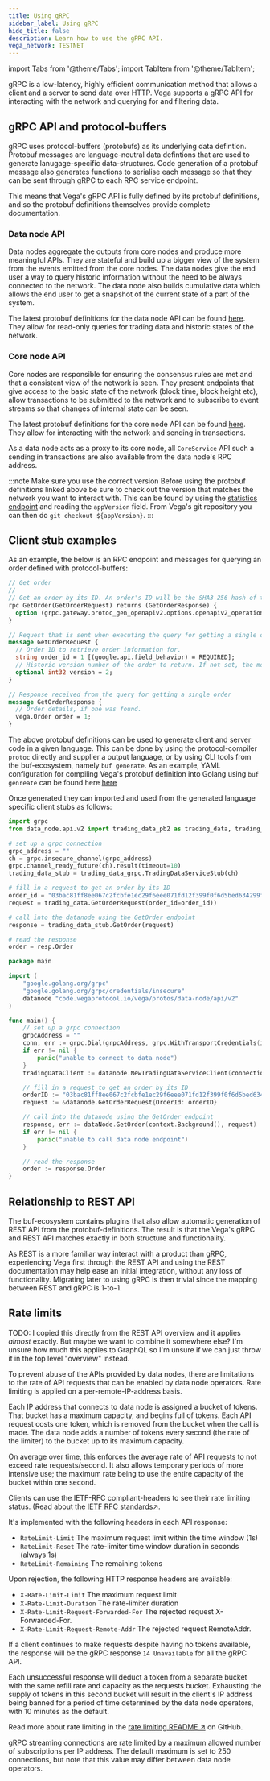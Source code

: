 ```yaml
---
title: Using gRPC
sidebar_label: Using gRPC
hide_title: false
description: Learn how to use the gPRC API.
vega_network: TESTNET
---
```

import Tabs from '@theme/Tabs';
import TabItem from '@theme/TabItem';

gRPC is a low-latency, highly efficient communication method that allows a client and a server to send data over HTTP. Vega supports a gRPC API for interacting with the network and querying for and filtering data. 

## gRPC API and protocol-buffers

gRPC uses protocol-buffers (protobufs) as its underlying data defintion. Protobuf messages are language-neutral data defintions that are used to generate lanugage-specific data-structures. Code generation of a protobuf message also generates functions to serialise each message so that they can be sent through gRPC to each RPC service endpoint.

This means that Vega's gRPC API is fully defined by its protobuf definitions, and so the protobuf definitions themselves provide complete documentation.

### Data node API
Data nodes aggregate the outputs from core nodes and produce more meaningful APIs. They are stateful and build up a bigger view of the system from the events emitted from the core nodes. The data nodes give the end user a way to query historic information without the need to be always connected to the network. The data node also builds cumulative data which allows the end user to get a snapshot of the current state of a part of the system.

The latest protobuf definitions for the data node API can be found [here](https://github.com/vegaprotocol/vega/blob/develop/protos/sources/data-node/api/v2/trading_data.proto). They allow for read-only queries for trading data and historic states of the network. 

### Core node API
Core nodes are responsible for ensuring the consensus rules are met and that a consistent view of the network is seen. They present endpoints that give access to the basic state of the network (block time, block height etc), allow transactions to be submitted to the network and to subscribe to event streams so that changes of internal state can be seen.

The latest protobuf definitions for the core node API can be found [here](https://github.com/vegaprotocol/vega/blob/develop/protos/sources/vega/api/v1/core.proto). They allow for interacting with the network and sending in transactions.

As a data node acts as a proxy to its core node, all `CoreService` API such a sending in transactions are also available from the data node's RPC address.


:::note Make sure you use the correct version
Before using the protobuf definitions linked above be sure to check out the version that matches the network you want to interact with. This can be found by using the [statistics endpoint](../rest/core/core-service-statistics.api.mdx) and reading the `appVersion` field. From Vega's git repository you can then do `git checkout ${appVersion}`.
:::

## Client stub examples

As an example, the below is an RPC endpoint and messages for querying an order defined with protocol-buffers:
```proto
// Get order
//
// Get an order by its ID. An order's ID will be the SHA3-256 hash of the signature that the order was submitted with
rpc GetOrder(GetOrderRequest) returns (GetOrderResponse) {
  option (grpc.gateway.protoc_gen_openapiv2.options.openapiv2_operation) = {tags: "Orders"};
}

// Request that is sent when executing the query for getting a single order
message GetOrderRequest {
  // Order ID to retrieve order information for.
  string order_id = 1 [(google.api.field_behavior) = REQUIRED];
  // Historic version number of the order to return. If not set, the most current version will be returned.
  optional int32 version = 2;
}

// Response received from the query for getting a single order
message GetOrderResponse {
  // Order details, if one was found.
  vega.Order order = 1;
}
```

The above protobuf definitions can be used to generate client and server code in a given language. This can be done by using the protocol-compiler `protoc` directly and supplier a output language, or by using CLI tools from the buf-ecosystem, namely `buf generate`. As an example, YAML configuration for compiling Vega's protobuf definition into Golang using `buf genreate` can be found here [here](https://github.com/vegaprotocol/vega/blob/develop/buf.gen.yaml)


Once generated they can imported and used from the generated language specific client stubs as follows:

<Tabs>
<TabItem value="py" label="Python">

```py
import grpc
from data_node.api.v2 import trading_data_pb2 as trading_data, trading_data_pb2_grpc as trading_data_grpc

# set up a grpc connection
grpc_address = ""
ch = grpc.insecure_channel(grpc_address)
grpc.channel_ready_future(ch).result(timeout=10)
trading_data_stub = trading_data_grpc.TradingDataServiceStub(ch)

# fill in a request to get an order by its ID
order_id = "03bac81ff8ee067c2fcbfe1ec29f6eee071fd12f399f0f6d5bed634299f84390"
request = trading_data.GetOrderRequest(order_id=order_id))

# call into the datanode using the GetOrder endpoint
response = trading_data_stub.GetOrder(request)

# read the response
order = resp.Order
```

</TabItem>

<TabItem value="go" label="Golang">

```go
package main

import (
	"google.golang.org/grpc"
	"google.golang.org/grpc/credentials/insecure"
	datanode "code.vegaprotocol.io/vega/protos/data-node/api/v2"
)

func main() {
    // set up a grpc connection
    grpcAddress = ""
    conn, err := grpc.Dial(grpcAddress, grpc.WithTransportCredentials(insecure.NewCredentials()))
    if err != nil {
        panic("unable to connect to data node")
    }
    tradingDataClient := datanode.NewTradingDataServiceClient(connection)

    // fill in a request to get an order by its ID
    orderID := "03bac81ff8ee067c2fcbfe1ec29f6eee071fd12f399f0f6d5bed634299f84390"
    request := &datanode.GetOrderRequest{OrderId: orderID}

    // call into the datanode using the GetOrder endpoint
    response, err := dataNode.GetOrder(context.Background(), request)
    if err != nil {
        panic("unable to call data node endpoint")
    }

    // read the response
    order := response.Order
}
```

</TabItem>

</Tabs>

## Relationship to REST API

The buf-ecosystem contains plugins that also allow automatic generation of REST API from the protobuf-definitions. The result is that the Vega's gRPC and REST API matches exactly in both structure and functionality.

As REST is a more familiar way interact with a product than gRPC, experiencing Vega first through the REST API and using the REST documentation may help ease an initial integration, without any loss of functionality. Migrating later to using gRPC is then trivial since the mapping between REST and gRPC is 1-to-1.

## Rate limits 

TODO: I copied this directly from the REST API overview and it applies *almost* exactly. But maybe we want to combine it somewhere else? I'm unsure how much this applies to GraphQL so I'm unsure if we can just throw it in the top level "overview" instead.

To prevent abuse of the APIs provided by data nodes, there are limitations to the rate of API requests that can be enabled by data node operators. Rate limiting is applied on a per-remote-IP-address basis.

Each IP address that connects to data node is assigned a bucket of tokens. That bucket has a maximum capacity, and begins full of tokens. Each API request costs one token, which is removed from the bucket when the call is made. The data node adds a number of tokens every second (the rate of the limiter) to the bucket up to its maximum capacity.

On average over time, this enforces the average rate of API requests to not exceed rate requests/second. It also allows temporary periods of more intensive use; the maximum rate being to use the entire capacity of the bucket within one second.

Clients can use the IETF-RFC compliant-headers to see their rate limiting status. (Read about the [IETF RFC standards↗](https://datatracker.ietf.org/doc/html/draft-ietf-httpapi-ratelimit-headers). 

It's implemented with the following headers in each API response:
* `RateLimit-Limit` The maximum request limit within the time window (1s)
* `RateLimit-Reset` The rate-limiter time window duration in seconds (always 1s)
* `RateLimit-Remaining` The remaining tokens

Upon rejection, the following HTTP response headers are available:
* `X-Rate-Limit-Limit` The maximum request limit
* `X-Rate-Limit-Duration` The rate-limiter duration
* `X-Rate-Limit-Request-Forwarded-For` The rejected request X-Forwarded-For.
* `X-Rate-Limit-Request-Remote-Addr` The rejected request RemoteAddr.

If a client continues to make requests despite having no tokens available, the response will be the gRPC response `14 Unavailable` for all the gRPC API.

Each unsuccessful response will deduct a token from a separate bucket with the same refill rate and capacity as the requests bucket. Exhausting the supply of tokens in this second bucket will result in the client's IP address being banned for a period of time determined by the data node operators, with 10 minutes as the default.

Read more about rate limiting in the [rate limiting README ↗](https://github.com/vegaprotocol/vega/blob/develop/datanode/ratelimit/README.md) on GitHub.

gRPC streaming connections are rate limited by a maximum allowed number of subscriptions per IP address. The default maximum is set to 250 connections, but note that this value may differ between data node operators.
